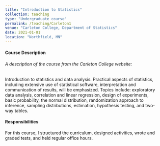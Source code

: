 ```yaml
---
title: "Introduction to Statistics"
collection: teaching
type: "Undergraduate course"
permalink: /teaching/Carleton1
venue: "Carleton College, Department of Statistics"
date: 2021-01-01
location: "Northfield, MN"
---
```


<h4>Course Description</h4>
<h6>A description of the course from the Carleton College website:</h6>

Introduction to statistics and data analysis. Practical aspects of statistics, including extensive use of statistical software, interpretation and communication of results, will be emphasized. Topics include: exploratory data analysis, correlation and linear regression, design of experiments, basic probability, the normal distribution, randomization approach to inference, sampling distributions, estimation, hypothesis testing, and two-way tables.

<h4>Responsibilities</h4>
For this course, I structured the curriculum, designed activities, wrote and graded tests, and held regular office hours.
